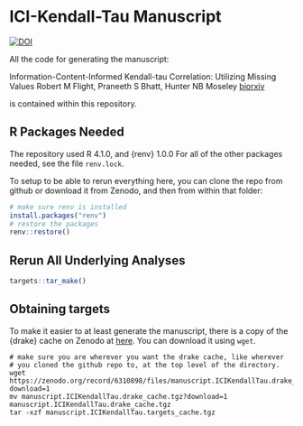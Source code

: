
# ICI-Kendall-Tau Manuscript

[![DOI](https://zenodo.org/badge/429873882.svg)](https://zenodo.org/badge/latestdoi/429873882)

All the code for generating the manuscript:

Information-Content-Informed Kendall-tau Correlation: Utilizing Missing Values
Robert M Flight, Praneeth S Bhatt, Hunter NB Moseley
[biorxiv](https://doi.org/10.1101/2022.02.24.481854)

is contained within this repository.

## R Packages Needed

The repository used R 4.1.0, and {renv} 1.0.0
For all of the other packages needed, see the file `renv.lock`.

To setup to be able to rerun everything here, you can clone the repo from github or download it from Zenodo, and then from within that folder:

```r
# make sure renv is installed
install.packages("renv")
# restore the packages
renv::restore()
```

## Rerun All Underlying Analyses

```r
targets::tar_make()
```


## Obtaining targets

To make it easier to at least generate the manuscript, there is a copy of the {drake} cache on Zenodo at [here]().
You can download it using `wget`.

```
# make sure you are wherever you want the drake cache, like wherever
# you cloned the github repo to, at the top level of the directory.
wget https://zenodo.org/record/6310898/files/manuscript.ICIKendallTau.drake_cache.tgz?download=1
mv manuscript.ICIKendallTau.drake_cache.tgz?download=1 manuscript.ICIKendallTau.drake_cache.tgz
tar -xzf manuscript.ICIKendallTau.targets_cache.tgz
```
